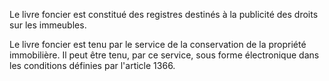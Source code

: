 Le livre foncier est constitué des registres destinés à la publicité des droits sur les immeubles.

Le livre foncier est tenu par le service de la conservation de la propriété immobilière. Il peut être tenu, par ce service, sous forme électronique dans les conditions définies par l'article 1366.
